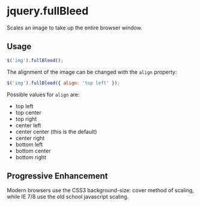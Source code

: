 # jquery.fullBleed

Scales an image to take up the entire browser window.

## Usage

```javascript
$('img').fullBleed();
```

The alignment of the image can be changed with the `align` property:

```javascript
$('img').fullBleed({ align: 'top left' });
```

Possible values for `align` are:

- top left
- top center
- top right
- center left
- center center (this is the default)
- center right
- bottom left
- bottom center
- bottom right

## Progressive Enhancement

Modern browsers use the CSS3 background-size: cover method of scaling, while IE 7/8 use the old school javascript scaling.
